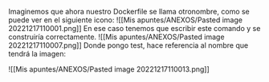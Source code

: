 Imaginemos que ahora nuestro Dockerfile se llama otronombre, como se puede ver en el siguiente icono:
![[Mis apuntes/ANEXOS/Pasted image 20221217110001.png]]
En ese caso tenemos que escribir este comando y se construiría correctamente.
![[Mis apuntes/ANEXOS/Pasted image 20221217110007.png]]
Donde pongo test, hace referencia al nombre que tendrá la imagen:

![[Mis apuntes/ANEXOS/Pasted image 20221217110013.png]]




